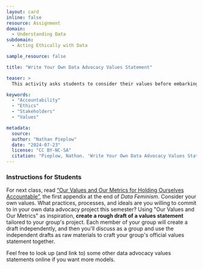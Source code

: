 ```yaml
---
layout: card
inline: false
resource: Assignment
domain:
  - Understanding Data
subdomain:
  - Acting Ethically with Data

sample_resource: false

title: "Write Your Own Data Advocacy Values Statement"

teaser: >
  This activity asks students to consider their values before embarking on a data advocacy project (group or individual). It asks them to read the Appendix "Our Values and Our Metrics for Holding Ourselves Accountable" at the end of Data Feminism and then use it as inspiration to create the initial draft of a values statement that articulates their own primary concerns for how to avoid ethical transgressions during their project.

keywords:
  - "Accountability"
  - "Ethics"
  - "Stakeholders"
  - "Values"

metadata:
  source: 
  author: "Nathan Pieplow"
  date: "2024-07-23"
  license: "CC BY-NC-SA"
  citation: "Pieplow, Nathan. 'Write Your Own Data Advocacy Values Statement' (lesson plan). Data Advocacy 4 All, University of Colorado. 23 July 2024."
---
```


### Instructions for Students
For next class, read [“Our Values and Our Metrics for Holding Ourselves Accountable”](https://data-feminism.mitpress.mit.edu/pub/3hxh4l8o/release/2), the first appendix at the end of *Data Feminism*. Consider your own values. What practices, processes, and ideals are you willing to commit to in your own data advocacy project this semester? Using "Our Values and Our Metrics" as inspiration, **create a rough draft of a values statement** tailored to your group's project. Each member of your group will create a draft independently, and then you'll discuss as a group and use the independent drafts as raw materials to craft your group's official values statement together.

Feel free to look up (and link to) some other data advocacy values statements online if you want more models.

